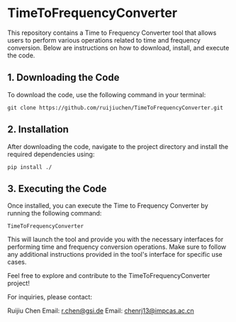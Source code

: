 # TimeToFrequencyConverter

This repository contains a Time to Frequency Converter tool that allows users to perform various operations related to time and frequency conversion. Below are instructions on how to download, install, and execute the code.

## 1. Downloading the Code

To download the code, use the following command in your terminal:

    git clone https://github.com/ruijiuchen/TimeToFrequencyConverter.git

## 2. Installation

After downloading the code, navigate to the project directory and install the required dependencies using:

    pip install ./

## 3. Executing the Code

Once installed, you can execute the Time to Frequency Converter by running the following command:

    TimeToFrequencyConverter

This will launch the tool and provide you with the necessary interfaces for performing time and frequency conversion operations. Make sure to follow any additional instructions provided in the tool's interface for specific use cases.

Feel free to explore and contribute to the TimeToFrequencyConverter project!

For inquiries, please contact:

  Ruijiu Chen
  Email: r.chen@gsi.de
  Email: chenrj13@impcas.ac.cn